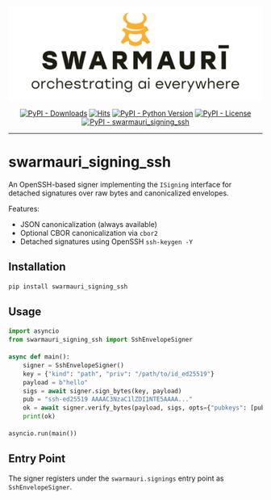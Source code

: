 ![Swarmauri Logo](https://github.com/swarmauri/swarmauri-sdk/blob/3d4d1cfa949399d7019ae9d8f296afba773dfb7f/assets/swarmauri.brand.theme.svg)

<p align="center">
    <a href="https://pypi.org/project/swarmauri_signing_ssh/">
        <img src="https://img.shields.io/pypi/dm/swarmauri_signing_ssh" alt="PyPI - Downloads"/></a>
    <a href="https://hits.sh/github.com/swarmauri/swarmauri-sdk/tree/master/pkgs/standards/swarmauri_signing_ssh/">
        <img alt="Hits" src="https://hits.sh/github.com/swarmauri/swarmauri-sdk/tree/master/pkgs/standards/swarmauri_signing_ssh.svg"/></a>
    <a href="https://pypi.org/project/swarmauri_signing_ssh/">
        <img src="https://img.shields.io/pypi/pyversions/swarmauri_signing_ssh" alt="PyPI - Python Version"/></a>
    <a href="https://pypi.org/project/swarmauri_signing_ssh/">
        <img src="https://img.shields.io/pypi/l/swarmauri_signing_ssh" alt="PyPI - License"/></a>
    <a href="https://pypi.org/project/swarmauri_signing_ssh/">
        <img src="https://img.shields.io/pypi/v/swarmauri_signing_ssh?label=swarmauri_signing_ssh&color=green" alt="PyPI - swarmauri_signing_ssh"/></a>

</p>

---

# swarmauri_signing_ssh

An OpenSSH-based signer implementing the `ISigning` interface for detached
signatures over raw bytes and canonicalized envelopes.

Features:
- JSON canonicalization (always available)
- Optional CBOR canonicalization via `cbor2`
- Detached signatures using OpenSSH `ssh-keygen -Y`

## Installation

```bash
pip install swarmauri_signing_ssh
```

## Usage

```python
import asyncio
from swarmauri_signing_ssh import SshEnvelopeSigner

async def main():
    signer = SshEnvelopeSigner()
    key = {"kind": "path", "priv": "/path/to/id_ed25519"}
    payload = b"hello"
    sigs = await signer.sign_bytes(key, payload)
    pub = "ssh-ed25519 AAAAC3NzaC1lZDI1NTE5AAAA..."
    ok = await signer.verify_bytes(payload, sigs, opts={"pubkeys": [pub]})
    print(ok)

asyncio.run(main())
```

## Entry Point

The signer registers under the `swarmauri.signings` entry point as `SshEnvelopeSigner`.
